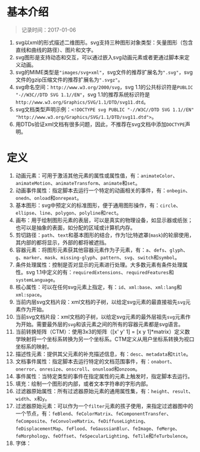 # 基本介绍
> 记录时间：2017-01-06

1. svg以xml的形式描述二维图形。svg支持三种图形对象类型：矢量图形（包含直线和曲线的路径）、图片和文字。
2. svg图形是支持动态和交互，可以通过嵌入svg动画元素或者更通过脚本来定义动画。
3. svg的MIME类型是`"images/svg+xml"`，svg文件的推荐扩展名为`".svg"`，svg文件的gzip压缩文件的推荐扩展名为`".svgz"`。
4. svg命名空间：`http://www.w3.org/2000/svg`，svg 1.1的公共标识符是`PUBLIC "-//W3C//DTD SVG 1.1//EN"`，svg 1.1的推荐系统标识符是`http://www.w3.org/Graphics/SVG/1.1/DTD/svg11.dtd`。
5. svg文档类型声明示例：`<!DOCTYPE svg PUBLIC "-//W3C//DTD SVG 1.1//EN" 
         "http://www.w3.org/Graphics/SVG/1.1/DTD/svg11.dtd">`。
6. 用DTDs验证xml文档有很多问题，因此，不推荐在svg文档中添加`DOCTYPE`声明。


# 定义

1. 动画元素：可用于激活其他元素的属性或属性值，有：`animateColor`、`animateMotion`、`animateTransform`、`animate`和`set`。
2. 动画事件属性：指定脚本去运行一个特定的动画相关的事件，有：`onbegin`、`onedn`、`onload`和`onrepeat`。
3. 基本图形：svg中预定义的标准图形，便于通用图形操作，有：`circle`、`ellipse`、`line`、`polygon`、`polyline`和`rect`。
4. 画布：用于绘制图形元素的表层，可以是真实的物理设备，如显示器或纸张；也可以是抽象的表面，如分配的区域或计算机内存。
5. 剪切路径：`path`、`text`和基本图形的结合，作为1比特遮罩(`mask`)的轮廓使用，其内部的都将显示，外部的都将被遮挡。
6. 容器元素：将图形元素获其他容器元素作为子元素，有：`a`、`defs`、`glyph`、`g`、`marker`、`mask`、`missing-glyph`、`pattern`、`svg`、`switch`和`symbol`。
7. 条件处理属性：控制是否对显示的元素进行处理。大多数元素有条件处理属性。svg 1.1中定义的有：`requiredExtensions`、`requiredFeatures`和`systemLanguage`。
8. 核心属性：可以在任何svg元素上指定，有：`id`、`xml:base`、`xml:lang`和`xml:space`。
9. 当前内层svg文档片段：xml文档的子树，以给定svg元素的最直接祖先`svg`元素作为开始。
10. 当前svg文档片段：xml文档的子树，以给定svg元素的最外层祖先`svg`元素作为开始。需要最外层的`svg`和该元素之间的所有的容器元素都是svg语言。
11. 当前转换矩阵（CTM）：使用3x3的矩阵（[x' y' 1] = [x y 1]*matrix）定义数学映射将一个坐标系转换为另一个坐标系。CTM定义从用户坐标系转换为视口坐标系的映射。
12. 描述性元素：提供其父元素的补充描述信息，有：`desc`、`metadata`和`title`。
13. 文档事件属性：指定脚本去运行特定的文档范围事件，有：`onabort`、`onerror`、`onresize`、`onscroll`、`onunload`和`onzoom`。
14. 事件属性：当特定类型的事件在指定属性的元素上触发时，指定脚本去运行。
15. 填充：绘制一个图形的内部，或者文本字符串的字形内部。
16. 过滤器原始属性：所有过滤器原始元素的通用属性集，有：`height`、`result`、`width`、`x`和`y`。
17. 过滤器原始元素：可以作为一个`filter`元素的孩子使用，来指定过滤器图中的一个节点，有：`feBlend`、`feColorMatrix`、`feComponentTransfer`、`feComposite`、`feConvolveMatrix`、`feDiffuseLighting`、`feDisplacementMap`、`feFlood`、`feGaussianBlur`、`feImage`、`feMerge`、`feMorphology`、`feOffset`、`feSpecularLighting`、`feTile`和`feTurbulence`。
18. 字体：
